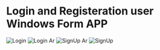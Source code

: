 # Login and Registeration user Windows Form APP 
![Login](https://user-images.githubusercontent.com/64478989/117220160-580e3280-ae0f-11eb-9d2d-18d72ea9575f.png)
![Login Ar](https://user-images.githubusercontent.com/64478989/117220193-678d7b80-ae0f-11eb-858d-7458615c0aee.png)
![SignUp Ar](https://user-images.githubusercontent.com/64478989/117220213-72481080-ae0f-11eb-960a-026d3f60961b.png)
![SignUp](https://user-images.githubusercontent.com/64478989/117220215-74aa6a80-ae0f-11eb-9ef0-34da7d55573f.png)


